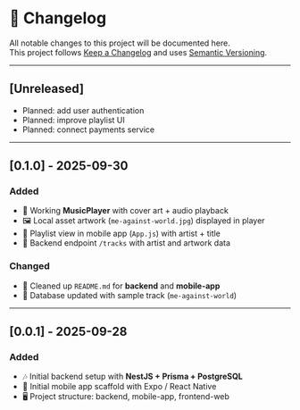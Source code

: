 # 📜 Changelog

All notable changes to this project will be documented here.  
This project follows [Keep a Changelog](https://keepachangelog.com/) and uses [Semantic Versioning](https://semver.org/).

---

## [Unreleased]
- Planned: add user authentication
- Planned: improve playlist UI
- Planned: connect payments service

---

## [0.1.0] - 2025-09-30
### Added
- 🎵 Working **MusicPlayer** with cover art + audio playback  
- 🖼️ Local asset artwork (`me-against-world.jpg`) displayed in player  
- 📱 Playlist view in mobile app (`App.js`) with artist + title  
- 📂 Backend endpoint `/tracks` with artist and artwork data  

### Changed
- 📝 Cleaned up `README.md` for **backend** and **mobile-app**  
- 🔧 Database updated with sample track (`me-against-world`)  

---

## [0.0.1] - 2025-09-28
### Added
- 🎶 Initial backend setup with **NestJS + Prisma + PostgreSQL**  
- 📱 Initial mobile app scaffold with Expo / React Native  
- 🖥️ Project structure: backend, mobile-app, frontend-web  

